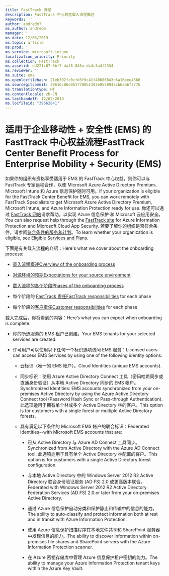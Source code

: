 ```yaml
---
title: FastTrack 流程
description: FastTrack 中心权益载入流程概述
keywords: ''
author: andredm7
ms.author: andredm
manager: ''
ms.date: 12/03/2019
ms.topic: article
ms.prod: ''
ms.service: microsoft-intune
localization_priority: Priority
ms.collection: FastTrack
ms.assetid: dd221c87-6bf7-4af8-845a-dc4c3a4f2334
ms.reviewer: ''
ms.suite: ems
ms.openlocfilehash: 21eb392fc0cfd3f9c41f40686843c6a16eee4566
ms.sourcegitcommit: 39616c06c0617700b1393e055894acb6aa6f7776
ms.translationtype: HT
ms.contentlocale: zh-CN
ms.lasthandoff: 12/02/2019
ms.locfileid: "39662841"
---
```

# <a name="fasttrack-center-benefit-process-for-enterprise-mobility--security-ems"></a><span data-ttu-id="bb84d-103">适用于企业移动性 + 安全性 (EMS) 的 FastTrack 中心权益流程</span><span class="sxs-lookup"><span data-stu-id="bb84d-103">FastTrack Center Benefit Process for Enterprise Mobility + Security (EMS)</span></span>
<span data-ttu-id="bb84d-104">如果你的组织有资格享受适用于 EMS 的 FastTrack 中心权益，则你可以与 FastTrack 专家远程合作，以使 Microsoft Azure Active Directory Premium、Microsoft Intune 和 Azure 信息保护随时可用。</span><span class="sxs-lookup"><span data-stu-id="bb84d-104">If your organization is eligible for the FastTrack Center Benefit for EMS, you can work remotely with FastTrack Specialists to get Microsoft Azure Active Directory Premium, Microsoft Intune, and Azure Information Protection ready for use.</span></span> <span data-ttu-id="bb84d-105">你还可以通过 [FastTrack 网站](https://www.microsoft.com/fasttrack/microsoft-365/ems)请求帮助，以实现 Azure 信息保护 和 Microsoft 云应用安全。</span><span class="sxs-lookup"><span data-stu-id="bb84d-105">You can also request help through the [FastTrack site](https://www.microsoft.com/fasttrack/microsoft-365/ems) for Azure Information Protection and Microsoft Cloud App Security.</span></span> <span data-ttu-id="bb84d-106">若要了解你的组织是否符合条件，请参阅[符合条件的服务和计划](M365-eligible-services-and-plans.md)。</span><span class="sxs-lookup"><span data-stu-id="bb84d-106">To learn whether your organization is eligible, see [Eligible Services and Plans](M365-eligible-services-and-plans.md).</span></span>


<span data-ttu-id="bb84d-107">下面是有关载入流程的介绍：</span><span class="sxs-lookup"><span data-stu-id="bb84d-107">Here's what we cover about the onboarding process:</span></span>

-   [<span data-ttu-id="bb84d-108">载入流程概述</span><span class="sxs-lookup"><span data-stu-id="bb84d-108">Overview of the onboarding process</span></span>](EMS-fasttrack-benefit-overview.md)

-   [<span data-ttu-id="bb84d-109">对源环境的预期</span><span class="sxs-lookup"><span data-stu-id="bb84d-109">Expectations for your source environment</span></span>](EMS-source-environment-expectations.md)

-   [<span data-ttu-id="bb84d-110">载入流程的各个阶段</span><span class="sxs-lookup"><span data-stu-id="bb84d-110">Phases of the onboarding process</span></span>](EMS-onboarding-phases.md)

-   <span data-ttu-id="bb84d-111">每个阶段的 [FastTrack 责任](EMS-fasttrack-responsibilities.md)</span><span class="sxs-lookup"><span data-stu-id="bb84d-111">[FastTrack responsibilities](EMS-fasttrack-responsibilities.md) for each phase</span></span>

-   <span data-ttu-id="bb84d-112">每个阶段的[客户责任](EMS-your-responsibilities.md)</span><span class="sxs-lookup"><span data-stu-id="bb84d-112">[Customer responsibilities](EMS-your-responsibilities.md) for each phase</span></span>

<span data-ttu-id="bb84d-113">载入完成后，你将看到的内容：</span><span class="sxs-lookup"><span data-stu-id="bb84d-113">Here’s what you can expect when onboarding is complete:</span></span>

-   <span data-ttu-id="bb84d-114">你的所选服务的 EMS 租户已创建。</span><span class="sxs-lookup"><span data-stu-id="bb84d-114">Your EMS tenants for your selected services are created.</span></span>

-   <span data-ttu-id="bb84d-115">许可用户可以使用以下任何一个标识选项访问 EMS 服务：</span><span class="sxs-lookup"><span data-stu-id="bb84d-115">Licensed users can access EMS Services by using one of the following identity options:</span></span>

    -   <span data-ttu-id="bb84d-116">云标识（唯一的 EMS 帐户）。</span><span class="sxs-lookup"><span data-stu-id="bb84d-116">Cloud Identities (unique EMS accounts).</span></span>

    -   <span data-ttu-id="bb84d-117">同步标识：使用 Azure Active Directory Connect 工具（密码哈希同步或直通身份验证）从本地 Active Directory 同步的 EMS 帐户。</span><span class="sxs-lookup"><span data-stu-id="bb84d-117">Synchronized Identities: EMS accounts synchronized from your on-premises Active Directory by using the Azure Active Directory Connect tool (Password Hash Sync or Pass-through Authentication).</span></span> <span data-ttu-id="bb84d-118">此选项适用于拥有单个林或多个 Active Directory 林的客户。</span><span class="sxs-lookup"><span data-stu-id="bb84d-118">This option is for customers with a single forest or multiple Active Directory forests.</span></span>

    -   <span data-ttu-id="bb84d-119">具有满足以下条件的 Microsoft EMS 帐户的联合标识：</span><span class="sxs-lookup"><span data-stu-id="bb84d-119">Federated Identities--with Microsoft EMS accounts that are:</span></span>

        -   <span data-ttu-id="bb84d-120">已从 Active Directory 与 Azure AD Connect 工具同步。</span><span class="sxs-lookup"><span data-stu-id="bb84d-120">Synchronized from Active Directory with the Azure AD Connect tool.</span></span> <span data-ttu-id="bb84d-121">此选项适用于具有单个 Active Directory 林配置的客户。</span><span class="sxs-lookup"><span data-stu-id="bb84d-121">This option is for customers with a single Active Directory forest configuration.</span></span>

        -   <span data-ttu-id="bb84d-122">与本地 Active Directory 中的 Windows Server 2012 R2 Active Directory 联合身份验证服务 (AD FS) 2.0 或更高版本联合。</span><span class="sxs-lookup"><span data-stu-id="bb84d-122">Federated with Windows Server 2012 R2 Active Directory Federation Services (AD FS) 2.0 or later from your on-premises Active Directory.</span></span>

        -   <span data-ttu-id="bb84d-123">通过 Azure 信息保护自动分类和保护静止和传输中的信息的能力。</span><span class="sxs-lookup"><span data-stu-id="bb84d-123">The ability to auto-classify and protect information both at rest and in transit with Azure Information Protection.</span></span> 

        -   <span data-ttu-id="bb84d-124">使用 Azure 信息保护扫描程序在本地文件共享和 SharePoint 服务器中发现信息的能力。</span><span class="sxs-lookup"><span data-stu-id="bb84d-124">The ability to discover information within on-premises file shares and SharePoint servers with the Azure Information Protection scanner.</span></span> 

        -   <span data-ttu-id="bb84d-125">在 Azure 密钥存储库中管理 Azure 信息保护租户密钥的能力。</span><span class="sxs-lookup"><span data-stu-id="bb84d-125">The ability to manage your Azure Information Protection tenant keys within the Azure Key Vault.</span></span> 
